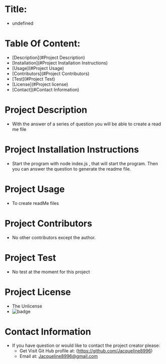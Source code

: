 
# Title:
*    undefined

# Table Of Content:
* [Description](#Project Description)
* [Installation](#Project Installation Instructions)
* [Usage](#Project Usage)
* [Contributors](#Project Contributors)
* [Test](#Project Test)
* [License](#Project license)
* [Contact](#Contact Information)

# Project Description
* With the answer of a series of question you will be able to create a read me file

# Project Installation Instructions
* Start the program with node index.js , that will start the program. Then you can answer the question to generate the readme file.

# Project Usage
* To create readMe files 

# Project Contributors
* No other contributors except the author.

# Project Test
* No test at the moment for this project

# Project License
* The Unlicense
* ![badge](https://img.shields.io/static/v1?label=Project_License&message=The_Unlicense&color=teal)

# Contact Information
* If you have question or would like to contact the project creator please:
    * Get Visit Git Hub profile at: (https://github.com/Jacqueline8996)
    * Email at: Jacqueline8996@gmail.com

        